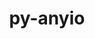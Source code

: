 ---
title: "py-anyio"
layout: cache
categories: [package, develop]
meta: {"compilers": ["gcc@=11.1.0", "gcc@=11.4.0", "gcc@=9.4.0", "oneapi@=2024.2.1"], "num_specs": 62, "num_specs_by_stack": {"data-vis-sdk": 4, "e4s": 20, "e4s-neoverse-v2": 6, "e4s-neoverse_v1": 12, "e4s-oneapi": 15, "e4s-power": 5, "root": 62}, "oss": ["ubuntu20.04", "ubuntu22.04"], "platforms": ["linux"], "stacks": ["data-vis-sdk", "e4s", "e4s-neoverse-v2", "e4s-neoverse_v1", "e4s-oneapi", "e4s-power", "root"], "targets": ["neoverse_v1", "neoverse_v2", "ppc64le", "x86_64_v3"], "versions": ["3.6.2", "4.0.0"]}
spec_details: [{"compiler": "gcc@=9.4.0", "hash": "rhc52e5ckyk6jer6qdddvr5s2ukh6mel", "os": "ubuntu20.04", "platform": "linux", "size": "-", "stacks": ["e4s-power", "root"], "tarball": "https://binaries.spack.io/develop/build_cache/linux-ubuntu20.04-ppc64le/gcc-9.4.0/py-anyio-3.6.2/linux-ubuntu20.04-ppc64le-gcc-9.4.0-py-anyio-3.6.2-rhc52e5ckyk6jer6qdddvr5s2ukh6mel.spack", "target": "ppc64le", "variants": ["build_system=python_pip"], "versions": ["3.6.2"]}, {"compiler": "gcc@=9.4.0", "hash": "bzrmnxjjm7vxi374imaxp3v5lbumjlhy", "os": "ubuntu20.04", "platform": "linux", "size": "-", "stacks": ["e4s-power", "root"], "tarball": "https://binaries.spack.io/develop/build_cache/linux-ubuntu20.04-ppc64le/gcc-9.4.0/py-anyio-3.6.2/linux-ubuntu20.04-ppc64le-gcc-9.4.0-py-anyio-3.6.2-bzrmnxjjm7vxi374imaxp3v5lbumjlhy.spack", "target": "ppc64le", "variants": ["build_system=python_pip"], "versions": ["3.6.2"]}, {"compiler": "gcc@=9.4.0", "hash": "shkxe3wt74deqa52vckrogpytdkx2e3g", "os": "ubuntu20.04", "platform": "linux", "size": "-", "stacks": ["e4s-power", "root"], "tarball": "https://binaries.spack.io/develop/build_cache/linux-ubuntu20.04-ppc64le/gcc-9.4.0/py-anyio-3.6.2/linux-ubuntu20.04-ppc64le-gcc-9.4.0-py-anyio-3.6.2-shkxe3wt74deqa52vckrogpytdkx2e3g.spack", "target": "ppc64le", "variants": ["build_system=python_pip"], "versions": ["3.6.2"]}, {"compiler": "gcc@=9.4.0", "hash": "fmy7u36s7osuagicknzsccbdzgvs3npf", "os": "ubuntu20.04", "platform": "linux", "size": "-", "stacks": ["e4s-power", "root"], "tarball": "https://binaries.spack.io/develop/build_cache/linux-ubuntu20.04-ppc64le/gcc-9.4.0/py-anyio-4.0.0/linux-ubuntu20.04-ppc64le-gcc-9.4.0-py-anyio-4.0.0-fmy7u36s7osuagicknzsccbdzgvs3npf.spack", "target": "ppc64le", "variants": ["build_system=python_pip"], "versions": ["4.0.0"]}, {"compiler": "gcc@=9.4.0", "hash": "zztl4c5lcf7vys5uttx6hcwtb5ibpmjd", "os": "ubuntu20.04", "platform": "linux", "size": "-", "stacks": ["e4s-power", "root"], "tarball": "https://binaries.spack.io/develop/build_cache/linux-ubuntu20.04-ppc64le/gcc-9.4.0/py-anyio-4.0.0/linux-ubuntu20.04-ppc64le-gcc-9.4.0-py-anyio-4.0.0-zztl4c5lcf7vys5uttx6hcwtb5ibpmjd.spack", "target": "ppc64le", "variants": ["build_system=python_pip"], "versions": ["4.0.0"]}, {"compiler": "gcc@=11.1.0", "hash": "l3mdlxjls3oi6ou52wz6vkk3r5rp5ziu", "os": "ubuntu20.04", "platform": "linux", "size": "-", "stacks": ["data-vis-sdk", "root"], "tarball": "https://binaries.spack.io/develop/build_cache/linux-ubuntu20.04-x86_64_v3/gcc-11.1.0/py-anyio-4.0.0/linux-ubuntu20.04-x86_64_v3-gcc-11.1.0-py-anyio-4.0.0-l3mdlxjls3oi6ou52wz6vkk3r5rp5ziu.spack", "target": "x86_64_v3", "variants": ["build_system=python_pip"], "versions": ["4.0.0"]}, {"compiler": "gcc@=11.1.0", "hash": "5n6uyxsawjdyyyqir4ej3qv22c2nogbb", "os": "ubuntu20.04", "platform": "linux", "size": "-", "stacks": ["data-vis-sdk", "root"], "tarball": "https://binaries.spack.io/develop/build_cache/linux-ubuntu20.04-x86_64_v3/gcc-11.1.0/py-anyio-4.0.0/linux-ubuntu20.04-x86_64_v3-gcc-11.1.0-py-anyio-4.0.0-5n6uyxsawjdyyyqir4ej3qv22c2nogbb.spack", "target": "x86_64_v3", "variants": ["build_system=python_pip"], "versions": ["4.0.0"]}, {"compiler": "gcc@=11.1.0", "hash": "vw67rld6232xeqwesmcuxlulmtvvcpxl", "os": "ubuntu20.04", "platform": "linux", "size": "-", "stacks": ["data-vis-sdk", "root"], "tarball": "https://binaries.spack.io/develop/build_cache/linux-ubuntu20.04-x86_64_v3/gcc-11.1.0/py-anyio-4.0.0/linux-ubuntu20.04-x86_64_v3-gcc-11.1.0-py-anyio-4.0.0-vw67rld6232xeqwesmcuxlulmtvvcpxl.spack", "target": "x86_64_v3", "variants": ["build_system=python_pip"], "versions": ["4.0.0"]}, {"compiler": "gcc@=11.1.0", "hash": "2gguaukjmozbaa4lnmt3xih5rcatvx4i", "os": "ubuntu20.04", "platform": "linux", "size": "-", "stacks": ["data-vis-sdk", "root"], "tarball": "https://binaries.spack.io/develop/build_cache/linux-ubuntu20.04-x86_64_v3/gcc-11.1.0/py-anyio-4.0.0/linux-ubuntu20.04-x86_64_v3-gcc-11.1.0-py-anyio-4.0.0-2gguaukjmozbaa4lnmt3xih5rcatvx4i.spack", "target": "x86_64_v3", "variants": ["build_system=python_pip"], "versions": ["4.0.0"]}, {"compiler": "gcc@=11.4.0", "hash": "cjjzzfhb4qfuh4i4fed3dr6vg7ispfhs", "os": "ubuntu22.04", "platform": "linux", "size": "-", "stacks": ["e4s-neoverse_v1", "root"], "tarball": "https://binaries.spack.io/develop/build_cache/linux-ubuntu22.04-neoverse_v1/gcc-11.4.0/py-anyio-4.0.0/linux-ubuntu22.04-neoverse_v1-gcc-11.4.0-py-anyio-4.0.0-cjjzzfhb4qfuh4i4fed3dr6vg7ispfhs.spack", "target": "neoverse_v1", "variants": ["build_system=python_pip"], "versions": ["4.0.0"]}, {"compiler": "gcc@=11.4.0", "hash": "a3s52xbzdmmi4nyymlbbielqncuhf7hw", "os": "ubuntu22.04", "platform": "linux", "size": "-", "stacks": ["e4s-neoverse_v1", "root"], "tarball": "https://binaries.spack.io/develop/build_cache/linux-ubuntu22.04-neoverse_v1/gcc-11.4.0/py-anyio-4.0.0/linux-ubuntu22.04-neoverse_v1-gcc-11.4.0-py-anyio-4.0.0-a3s52xbzdmmi4nyymlbbielqncuhf7hw.spack", "target": "neoverse_v1", "variants": ["build_system=python_pip"], "versions": ["4.0.0"]}, {"compiler": "gcc@=11.4.0", "hash": "hwxi4343r4thty74yyp6d7mmev5eoarg", "os": "ubuntu22.04", "platform": "linux", "size": "-", "stacks": ["e4s-neoverse_v1", "root"], "tarball": "https://binaries.spack.io/develop/build_cache/linux-ubuntu22.04-neoverse_v1/gcc-11.4.0/py-anyio-4.0.0/linux-ubuntu22.04-neoverse_v1-gcc-11.4.0-py-anyio-4.0.0-hwxi4343r4thty74yyp6d7mmev5eoarg.spack", "target": "neoverse_v1", "variants": ["build_system=python_pip"], "versions": ["4.0.0"]}, {"compiler": "gcc@=11.4.0", "hash": "52rmigpg6bepqgtp4z3hq75tt3aok6mu", "os": "ubuntu22.04", "platform": "linux", "size": "-", "stacks": ["e4s-neoverse_v1", "root"], "tarball": "https://binaries.spack.io/develop/build_cache/linux-ubuntu22.04-neoverse_v1/gcc-11.4.0/py-anyio-3.6.2/linux-ubuntu22.04-neoverse_v1-gcc-11.4.0-py-anyio-3.6.2-52rmigpg6bepqgtp4z3hq75tt3aok6mu.spack", "target": "neoverse_v1", "variants": ["build_system=python_pip"], "versions": ["3.6.2"]}, {"compiler": "gcc@=11.4.0", "hash": "hsihfc3qtdm2trhoa4dli6p4bsap37jo", "os": "ubuntu22.04", "platform": "linux", "size": "-", "stacks": ["e4s-neoverse_v1", "root"], "tarball": "https://binaries.spack.io/develop/build_cache/linux-ubuntu22.04-neoverse_v1/gcc-11.4.0/py-anyio-3.6.2/linux-ubuntu22.04-neoverse_v1-gcc-11.4.0-py-anyio-3.6.2-hsihfc3qtdm2trhoa4dli6p4bsap37jo.spack", "target": "neoverse_v1", "variants": ["build_system=python_pip"], "versions": ["3.6.2"]}, {"compiler": "gcc@=11.4.0", "hash": "ka3qaqcmpw4mzomccrz5vvzdx6dtmwhf", "os": "ubuntu22.04", "platform": "linux", "size": "-", "stacks": ["e4s-neoverse_v1", "root"], "tarball": "https://binaries.spack.io/develop/build_cache/linux-ubuntu22.04-neoverse_v1/gcc-11.4.0/py-anyio-3.6.2/linux-ubuntu22.04-neoverse_v1-gcc-11.4.0-py-anyio-3.6.2-ka3qaqcmpw4mzomccrz5vvzdx6dtmwhf.spack", "target": "neoverse_v1", "variants": ["build_system=python_pip"], "versions": ["3.6.2"]}, {"compiler": "gcc@=11.4.0", "hash": "24eoa3vhgojiftx7rz5rzh4aawkt72gl", "os": "ubuntu22.04", "platform": "linux", "size": "-", "stacks": ["e4s-neoverse_v1", "root"], "tarball": "https://binaries.spack.io/develop/build_cache/linux-ubuntu22.04-neoverse_v1/gcc-11.4.0/py-anyio-3.6.2/linux-ubuntu22.04-neoverse_v1-gcc-11.4.0-py-anyio-3.6.2-24eoa3vhgojiftx7rz5rzh4aawkt72gl.spack", "target": "neoverse_v1", "variants": ["build_system=python_pip"], "versions": ["3.6.2"]}, {"compiler": "gcc@=11.4.0", "hash": "fuzn6mlsdmu3hzvxiv7fodu457ew43qx", "os": "ubuntu22.04", "platform": "linux", "size": "-", "stacks": ["e4s-neoverse_v1", "root"], "tarball": "https://binaries.spack.io/develop/build_cache/linux-ubuntu22.04-neoverse_v1/gcc-11.4.0/py-anyio-3.6.2/linux-ubuntu22.04-neoverse_v1-gcc-11.4.0-py-anyio-3.6.2-fuzn6mlsdmu3hzvxiv7fodu457ew43qx.spack", "target": "neoverse_v1", "variants": ["build_system=python_pip"], "versions": ["3.6.2"]}, {"compiler": "gcc@=11.4.0", "hash": "s2qccpl2qmsogj6d7cr7u4fm63g2uzq6", "os": "ubuntu22.04", "platform": "linux", "size": "-", "stacks": ["e4s-neoverse_v1", "root"], "tarball": "https://binaries.spack.io/develop/build_cache/linux-ubuntu22.04-neoverse_v1/gcc-11.4.0/py-anyio-3.6.2/linux-ubuntu22.04-neoverse_v1-gcc-11.4.0-py-anyio-3.6.2-s2qccpl2qmsogj6d7cr7u4fm63g2uzq6.spack", "target": "neoverse_v1", "variants": ["build_system=python_pip"], "versions": ["3.6.2"]}, {"compiler": "gcc@=11.4.0", "hash": "6tjhghz7am7fkmnwoblvzht5rhdudet3", "os": "ubuntu22.04", "platform": "linux", "size": "-", "stacks": ["e4s-neoverse_v1", "root"], "tarball": "https://binaries.spack.io/develop/build_cache/linux-ubuntu22.04-neoverse_v1/gcc-11.4.0/py-anyio-4.0.0/linux-ubuntu22.04-neoverse_v1-gcc-11.4.0-py-anyio-4.0.0-6tjhghz7am7fkmnwoblvzht5rhdudet3.spack", "target": "neoverse_v1", "variants": ["build_system=python_pip"], "versions": ["4.0.0"]}, {"compiler": "gcc@=11.4.0", "hash": "7qjr32vdau5a2cx7oek2wpyz3x7qiimw", "os": "ubuntu22.04", "platform": "linux", "size": "-", "stacks": ["e4s-neoverse_v1", "root"], "tarball": "https://binaries.spack.io/develop/build_cache/linux-ubuntu22.04-neoverse_v1/gcc-11.4.0/py-anyio-4.0.0/linux-ubuntu22.04-neoverse_v1-gcc-11.4.0-py-anyio-4.0.0-7qjr32vdau5a2cx7oek2wpyz3x7qiimw.spack", "target": "neoverse_v1", "variants": ["build_system=python_pip"], "versions": ["4.0.0"]}, {"compiler": "gcc@=11.4.0", "hash": "uctlj3utu53n6co7kplq4vzpprpjicga", "os": "ubuntu22.04", "platform": "linux", "size": "-", "stacks": ["e4s-neoverse_v1", "root"], "tarball": "https://binaries.spack.io/develop/build_cache/linux-ubuntu22.04-neoverse_v1/gcc-11.4.0/py-anyio-4.0.0/linux-ubuntu22.04-neoverse_v1-gcc-11.4.0-py-anyio-4.0.0-uctlj3utu53n6co7kplq4vzpprpjicga.spack", "target": "neoverse_v1", "variants": ["build_system=python_pip"], "versions": ["4.0.0"]}, {"compiler": "gcc@=11.4.0", "hash": "v52kw2wpyvkidtxnqjep2kntav4k34ap", "os": "ubuntu22.04", "platform": "linux", "size": "-", "stacks": ["e4s-neoverse-v2", "root"], "tarball": "https://binaries.spack.io/develop/build_cache/linux-ubuntu22.04-neoverse_v2/gcc-11.4.0/py-anyio-4.0.0/linux-ubuntu22.04-neoverse_v2-gcc-11.4.0-py-anyio-4.0.0-v52kw2wpyvkidtxnqjep2kntav4k34ap.spack", "target": "neoverse_v2", "variants": ["build_system=python_pip"], "versions": ["4.0.0"]}, {"compiler": "gcc@=11.4.0", "hash": "svth6ajefmn3xo5bynrcn5qsliqif4bs", "os": "ubuntu22.04", "platform": "linux", "size": "-", "stacks": ["e4s-neoverse-v2", "root"], "tarball": "https://binaries.spack.io/develop/build_cache/linux-ubuntu22.04-neoverse_v2/gcc-11.4.0/py-anyio-4.0.0/linux-ubuntu22.04-neoverse_v2-gcc-11.4.0-py-anyio-4.0.0-svth6ajefmn3xo5bynrcn5qsliqif4bs.spack", "target": "neoverse_v2", "variants": ["build_system=python_pip"], "versions": ["4.0.0"]}, {"compiler": "gcc@=11.4.0", "hash": "6pvxkgptnf44k6ir7um6jkwkhd25rohr", "os": "ubuntu22.04", "platform": "linux", "size": "-", "stacks": ["e4s-neoverse-v2", "root"], "tarball": "https://binaries.spack.io/develop/build_cache/linux-ubuntu22.04-neoverse_v2/gcc-11.4.0/py-anyio-4.0.0/linux-ubuntu22.04-neoverse_v2-gcc-11.4.0-py-anyio-4.0.0-6pvxkgptnf44k6ir7um6jkwkhd25rohr.spack", "target": "neoverse_v2", "variants": ["build_system=python_pip"], "versions": ["4.0.0"]}, {"compiler": "gcc@=11.4.0", "hash": "evg45r64c4a6mtf54gd456knqjpbn2c3", "os": "ubuntu22.04", "platform": "linux", "size": "-", "stacks": ["e4s-neoverse-v2", "root"], "tarball": "https://binaries.spack.io/develop/build_cache/linux-ubuntu22.04-neoverse_v2/gcc-11.4.0/py-anyio-4.0.0/linux-ubuntu22.04-neoverse_v2-gcc-11.4.0-py-anyio-4.0.0-evg45r64c4a6mtf54gd456knqjpbn2c3.spack", "target": "neoverse_v2", "variants": ["build_system=python_pip"], "versions": ["4.0.0"]}, {"compiler": "gcc@=11.4.0", "hash": "ok2ndmxiif2aiephsa6ynstltgsoksyb", "os": "ubuntu22.04", "platform": "linux", "size": "-", "stacks": ["e4s-neoverse-v2", "root"], "tarball": "https://binaries.spack.io/develop/build_cache/linux-ubuntu22.04-neoverse_v2/gcc-11.4.0/py-anyio-4.0.0/linux-ubuntu22.04-neoverse_v2-gcc-11.4.0-py-anyio-4.0.0-ok2ndmxiif2aiephsa6ynstltgsoksyb.spack", "target": "neoverse_v2", "variants": ["build_system=python_pip"], "versions": ["4.0.0"]}, {"compiler": "gcc@=11.4.0", "hash": "t5egcijgye23hvc6qym5r5z6bxr6kmdh", "os": "ubuntu22.04", "platform": "linux", "size": "-", "stacks": ["e4s-neoverse-v2", "root"], "tarball": "https://binaries.spack.io/develop/build_cache/linux-ubuntu22.04-neoverse_v2/gcc-11.4.0/py-anyio-4.0.0/linux-ubuntu22.04-neoverse_v2-gcc-11.4.0-py-anyio-4.0.0-t5egcijgye23hvc6qym5r5z6bxr6kmdh.spack", "target": "neoverse_v2", "variants": ["build_system=python_pip"], "versions": ["4.0.0"]}, {"compiler": "gcc@=11.4.0", "hash": "2xcdxr647v3x3ekeszewihga2e5yiv5h", "os": "ubuntu22.04", "platform": "linux", "size": "-", "stacks": ["e4s", "root"], "tarball": "https://binaries.spack.io/develop/build_cache/linux-ubuntu22.04-x86_64_v3/gcc-11.4.0/py-anyio-4.0.0/linux-ubuntu22.04-x86_64_v3-gcc-11.4.0-py-anyio-4.0.0-2xcdxr647v3x3ekeszewihga2e5yiv5h.spack", "target": "x86_64_v3", "variants": ["build_system=python_pip"], "versions": ["4.0.0"]}, {"compiler": "gcc@=11.4.0", "hash": "vge42songq64bjsrhtl3midoroa2evpk", "os": "ubuntu22.04", "platform": "linux", "size": "-", "stacks": ["e4s", "root"], "tarball": "https://binaries.spack.io/develop/build_cache/linux-ubuntu22.04-x86_64_v3/gcc-11.4.0/py-anyio-4.0.0/linux-ubuntu22.04-x86_64_v3-gcc-11.4.0-py-anyio-4.0.0-vge42songq64bjsrhtl3midoroa2evpk.spack", "target": "x86_64_v3", "variants": ["build_system=python_pip"], "versions": ["4.0.0"]}, {"compiler": "gcc@=11.4.0", "hash": "oo4zpoo7culk4oyshzsfwozripwzvizg", "os": "ubuntu22.04", "platform": "linux", "size": "-", "stacks": ["e4s", "root"], "tarball": "https://binaries.spack.io/develop/build_cache/linux-ubuntu22.04-x86_64_v3/gcc-11.4.0/py-anyio-4.0.0/linux-ubuntu22.04-x86_64_v3-gcc-11.4.0-py-anyio-4.0.0-oo4zpoo7culk4oyshzsfwozripwzvizg.spack", "target": "x86_64_v3", "variants": ["build_system=python_pip"], "versions": ["4.0.0"]}, {"compiler": "gcc@=11.4.0", "hash": "ursfowrkg7w6u7hjr252zyg24owppuoj", "os": "ubuntu22.04", "platform": "linux", "size": "-", "stacks": ["e4s", "root"], "tarball": "https://binaries.spack.io/develop/build_cache/linux-ubuntu22.04-x86_64_v3/gcc-11.4.0/py-anyio-4.0.0/linux-ubuntu22.04-x86_64_v3-gcc-11.4.0-py-anyio-4.0.0-ursfowrkg7w6u7hjr252zyg24owppuoj.spack", "target": "x86_64_v3", "variants": ["build_system=python_pip"], "versions": ["4.0.0"]}, {"compiler": "gcc@=11.4.0", "hash": "zzil3b3zz5ics4uftabxee5hzzr77n5x", "os": "ubuntu22.04", "platform": "linux", "size": "-", "stacks": ["e4s", "root"], "tarball": "https://binaries.spack.io/develop/build_cache/linux-ubuntu22.04-x86_64_v3/gcc-11.4.0/py-anyio-3.6.2/linux-ubuntu22.04-x86_64_v3-gcc-11.4.0-py-anyio-3.6.2-zzil3b3zz5ics4uftabxee5hzzr77n5x.spack", "target": "x86_64_v3", "variants": ["build_system=python_pip"], "versions": ["3.6.2"]}, {"compiler": "gcc@=11.4.0", "hash": "l7l2t6gawqxsfxd3nxfxa42alrov4idx", "os": "ubuntu22.04", "platform": "linux", "size": "-", "stacks": ["e4s", "root"], "tarball": "https://binaries.spack.io/develop/build_cache/linux-ubuntu22.04-x86_64_v3/gcc-11.4.0/py-anyio-3.6.2/linux-ubuntu22.04-x86_64_v3-gcc-11.4.0-py-anyio-3.6.2-l7l2t6gawqxsfxd3nxfxa42alrov4idx.spack", "target": "x86_64_v3", "variants": ["build_system=python_pip"], "versions": ["3.6.2"]}, {"compiler": "gcc@=11.4.0", "hash": "rgrc73usmdsuodcawhn46dxuwqyfhqlr", "os": "ubuntu22.04", "platform": "linux", "size": "-", "stacks": ["e4s", "root"], "tarball": "https://binaries.spack.io/develop/build_cache/linux-ubuntu22.04-x86_64_v3/gcc-11.4.0/py-anyio-3.6.2/linux-ubuntu22.04-x86_64_v3-gcc-11.4.0-py-anyio-3.6.2-rgrc73usmdsuodcawhn46dxuwqyfhqlr.spack", "target": "x86_64_v3", "variants": ["build_system=python_pip"], "versions": ["3.6.2"]}, {"compiler": "gcc@=11.4.0", "hash": "wlev3qbv7wlaevyocjeh56j6vhwv2ziu", "os": "ubuntu22.04", "platform": "linux", "size": "-", "stacks": ["e4s", "root"], "tarball": "https://binaries.spack.io/develop/build_cache/linux-ubuntu22.04-x86_64_v3/gcc-11.4.0/py-anyio-3.6.2/linux-ubuntu22.04-x86_64_v3-gcc-11.4.0-py-anyio-3.6.2-wlev3qbv7wlaevyocjeh56j6vhwv2ziu.spack", "target": "x86_64_v3", "variants": ["build_system=python_pip"], "versions": ["3.6.2"]}, {"compiler": "gcc@=11.4.0", "hash": "3mw2aemilomz5altw5lps3ua7mn34bne", "os": "ubuntu22.04", "platform": "linux", "size": "-", "stacks": ["e4s", "root"], "tarball": "https://binaries.spack.io/develop/build_cache/linux-ubuntu22.04-x86_64_v3/gcc-11.4.0/py-anyio-3.6.2/linux-ubuntu22.04-x86_64_v3-gcc-11.4.0-py-anyio-3.6.2-3mw2aemilomz5altw5lps3ua7mn34bne.spack", "target": "x86_64_v3", "variants": ["build_system=python_pip"], "versions": ["3.6.2"]}, {"compiler": "gcc@=11.4.0", "hash": "el55wvqe5j6f2zkjtgzpyesu7fbf74ny", "os": "ubuntu22.04", "platform": "linux", "size": "-", "stacks": ["e4s", "root"], "tarball": "https://binaries.spack.io/develop/build_cache/linux-ubuntu22.04-x86_64_v3/gcc-11.4.0/py-anyio-3.6.2/linux-ubuntu22.04-x86_64_v3-gcc-11.4.0-py-anyio-3.6.2-el55wvqe5j6f2zkjtgzpyesu7fbf74ny.spack", "target": "x86_64_v3", "variants": ["build_system=python_pip"], "versions": ["3.6.2"]}, {"compiler": "gcc@=11.4.0", "hash": "tqc4f4whs3yy27erglupgekfnzlujaj5", "os": "ubuntu22.04", "platform": "linux", "size": "-", "stacks": ["e4s", "root"], "tarball": "https://binaries.spack.io/develop/build_cache/linux-ubuntu22.04-x86_64_v3/gcc-11.4.0/py-anyio-3.6.2/linux-ubuntu22.04-x86_64_v3-gcc-11.4.0-py-anyio-3.6.2-tqc4f4whs3yy27erglupgekfnzlujaj5.spack", "target": "x86_64_v3", "variants": ["build_system=python_pip"], "versions": ["3.6.2"]}, {"compiler": "gcc@=11.4.0", "hash": "ztytrk56ztbwyntda7vw6cn6uupqgxpx", "os": "ubuntu22.04", "platform": "linux", "size": "-", "stacks": ["e4s", "root"], "tarball": "https://binaries.spack.io/develop/build_cache/linux-ubuntu22.04-x86_64_v3/gcc-11.4.0/py-anyio-3.6.2/linux-ubuntu22.04-x86_64_v3-gcc-11.4.0-py-anyio-3.6.2-ztytrk56ztbwyntda7vw6cn6uupqgxpx.spack", "target": "x86_64_v3", "variants": ["build_system=python_pip"], "versions": ["3.6.2"]}, {"compiler": "gcc@=11.4.0", "hash": "fazelo7rfolwrfvq32hthuv4rw5xlcpb", "os": "ubuntu22.04", "platform": "linux", "size": "-", "stacks": ["e4s", "root"], "tarball": "https://binaries.spack.io/develop/build_cache/linux-ubuntu22.04-x86_64_v3/gcc-11.4.0/py-anyio-4.0.0/linux-ubuntu22.04-x86_64_v3-gcc-11.4.0-py-anyio-4.0.0-fazelo7rfolwrfvq32hthuv4rw5xlcpb.spack", "target": "x86_64_v3", "variants": ["build_system=python_pip"], "versions": ["4.0.0"]}, {"compiler": "gcc@=11.4.0", "hash": "hyi45hsu4wh47p6qfymzcyyubzc2wikh", "os": "ubuntu22.04", "platform": "linux", "size": "-", "stacks": ["e4s", "root"], "tarball": "https://binaries.spack.io/develop/build_cache/linux-ubuntu22.04-x86_64_v3/gcc-11.4.0/py-anyio-4.0.0/linux-ubuntu22.04-x86_64_v3-gcc-11.4.0-py-anyio-4.0.0-hyi45hsu4wh47p6qfymzcyyubzc2wikh.spack", "target": "x86_64_v3", "variants": ["build_system=python_pip"], "versions": ["4.0.0"]}, {"compiler": "gcc@=11.4.0", "hash": "l6dk5w4zjw3tow6gtzf4ifhmfzgpwckh", "os": "ubuntu22.04", "platform": "linux", "size": "-", "stacks": ["e4s", "root"], "tarball": "https://binaries.spack.io/develop/build_cache/linux-ubuntu22.04-x86_64_v3/gcc-11.4.0/py-anyio-4.0.0/linux-ubuntu22.04-x86_64_v3-gcc-11.4.0-py-anyio-4.0.0-l6dk5w4zjw3tow6gtzf4ifhmfzgpwckh.spack", "target": "x86_64_v3", "variants": ["build_system=python_pip"], "versions": ["4.0.0"]}, {"compiler": "gcc@=11.4.0", "hash": "qiryhjor747p4ecrufcxcj4c5bhxvvte", "os": "ubuntu22.04", "platform": "linux", "size": "-", "stacks": ["e4s", "root"], "tarball": "https://binaries.spack.io/develop/build_cache/linux-ubuntu22.04-x86_64_v3/gcc-11.4.0/py-anyio-4.0.0/linux-ubuntu22.04-x86_64_v3-gcc-11.4.0-py-anyio-4.0.0-qiryhjor747p4ecrufcxcj4c5bhxvvte.spack", "target": "x86_64_v3", "variants": ["build_system=python_pip"], "versions": ["4.0.0"]}, {"compiler": "gcc@=11.4.0", "hash": "r4h4elx64mj3wfv7rwfvecdooqxt5kz7", "os": "ubuntu22.04", "platform": "linux", "size": "-", "stacks": ["e4s", "root"], "tarball": "https://binaries.spack.io/develop/build_cache/linux-ubuntu22.04-x86_64_v3/gcc-11.4.0/py-anyio-4.0.0/linux-ubuntu22.04-x86_64_v3-gcc-11.4.0-py-anyio-4.0.0-r4h4elx64mj3wfv7rwfvecdooqxt5kz7.spack", "target": "x86_64_v3", "variants": ["build_system=python_pip"], "versions": ["4.0.0"]}, {"compiler": "gcc@=11.4.0", "hash": "v6xn35syr7mel3n7jvj5wbky4rsfdjnj", "os": "ubuntu22.04", "platform": "linux", "size": "-", "stacks": ["e4s", "root"], "tarball": "https://binaries.spack.io/develop/build_cache/linux-ubuntu22.04-x86_64_v3/gcc-11.4.0/py-anyio-4.0.0/linux-ubuntu22.04-x86_64_v3-gcc-11.4.0-py-anyio-4.0.0-v6xn35syr7mel3n7jvj5wbky4rsfdjnj.spack", "target": "x86_64_v3", "variants": ["build_system=python_pip"], "versions": ["4.0.0"]}, {"compiler": "gcc@=11.4.0", "hash": "wdijzoh7n54ubgomdlq2gzbypp5634om", "os": "ubuntu22.04", "platform": "linux", "size": "-", "stacks": ["e4s", "root"], "tarball": "https://binaries.spack.io/develop/build_cache/linux-ubuntu22.04-x86_64_v3/gcc-11.4.0/py-anyio-4.0.0/linux-ubuntu22.04-x86_64_v3-gcc-11.4.0-py-anyio-4.0.0-wdijzoh7n54ubgomdlq2gzbypp5634om.spack", "target": "x86_64_v3", "variants": ["build_system=python_pip"], "versions": ["4.0.0"]}, {"compiler": "gcc@=11.4.0", "hash": "x5axxe74t24ckzxter7tgzt2kdkmcrn7", "os": "ubuntu22.04", "platform": "linux", "size": "-", "stacks": ["e4s", "root"], "tarball": "https://binaries.spack.io/develop/build_cache/linux-ubuntu22.04-x86_64_v3/gcc-11.4.0/py-anyio-4.0.0/linux-ubuntu22.04-x86_64_v3-gcc-11.4.0-py-anyio-4.0.0-x5axxe74t24ckzxter7tgzt2kdkmcrn7.spack", "target": "x86_64_v3", "variants": ["build_system=python_pip"], "versions": ["4.0.0"]}, {"compiler": "oneapi@=2024.2.1", "hash": "k6ja5leu7rucsfpc72qmk2tkh5ptcshy", "os": "ubuntu22.04", "platform": "linux", "size": "-", "stacks": ["e4s-oneapi", "root"], "tarball": "https://binaries.spack.io/develop/build_cache/linux-ubuntu22.04-x86_64_v3/oneapi-2024.2.1/py-anyio-4.0.0/linux-ubuntu22.04-x86_64_v3-oneapi-2024.2.1-py-anyio-4.0.0-k6ja5leu7rucsfpc72qmk2tkh5ptcshy.spack", "target": "x86_64_v3", "variants": ["build_system=python_pip"], "versions": ["4.0.0"]}, {"compiler": "oneapi@=2024.2.1", "hash": "qwkjbyiwf4utfq43h56ywtykvwdty6fd", "os": "ubuntu22.04", "platform": "linux", "size": "-", "stacks": ["e4s-oneapi", "root"], "tarball": "https://binaries.spack.io/develop/build_cache/linux-ubuntu22.04-x86_64_v3/oneapi-2024.2.1/py-anyio-4.0.0/linux-ubuntu22.04-x86_64_v3-oneapi-2024.2.1-py-anyio-4.0.0-qwkjbyiwf4utfq43h56ywtykvwdty6fd.spack", "target": "x86_64_v3", "variants": ["build_system=python_pip"], "versions": ["4.0.0"]}, {"compiler": "oneapi@=2024.2.1", "hash": "jd3inrnpijxvlyljpzuju3zb7gdbc7zo", "os": "ubuntu22.04", "platform": "linux", "size": "-", "stacks": ["e4s-oneapi", "root"], "tarball": "https://binaries.spack.io/develop/build_cache/linux-ubuntu22.04-x86_64_v3/oneapi-2024.2.1/py-anyio-4.0.0/linux-ubuntu22.04-x86_64_v3-oneapi-2024.2.1-py-anyio-4.0.0-jd3inrnpijxvlyljpzuju3zb7gdbc7zo.spack", "target": "x86_64_v3", "variants": ["build_system=python_pip"], "versions": ["4.0.0"]}, {"compiler": "oneapi@=2024.2.1", "hash": "vkbnu3x54ijlylrskyoloacnbqluldfj", "os": "ubuntu22.04", "platform": "linux", "size": "-", "stacks": ["e4s-oneapi", "root"], "tarball": "https://binaries.spack.io/develop/build_cache/linux-ubuntu22.04-x86_64_v3/oneapi-2024.2.1/py-anyio-3.6.2/linux-ubuntu22.04-x86_64_v3-oneapi-2024.2.1-py-anyio-3.6.2-vkbnu3x54ijlylrskyoloacnbqluldfj.spack", "target": "x86_64_v3", "variants": ["build_system=python_pip"], "versions": ["3.6.2"]}, {"compiler": "oneapi@=2024.2.1", "hash": "5sbpnkykorrvsqo5pqrad6o45qwgttgb", "os": "ubuntu22.04", "platform": "linux", "size": "-", "stacks": ["e4s-oneapi", "root"], "tarball": "https://binaries.spack.io/develop/build_cache/linux-ubuntu22.04-x86_64_v3/oneapi-2024.2.1/py-anyio-3.6.2/linux-ubuntu22.04-x86_64_v3-oneapi-2024.2.1-py-anyio-3.6.2-5sbpnkykorrvsqo5pqrad6o45qwgttgb.spack", "target": "x86_64_v3", "variants": ["build_system=python_pip"], "versions": ["3.6.2"]}, {"compiler": "oneapi@=2024.2.1", "hash": "hh3htrivfkr4tvd7uofoh5iiigbt4ike", "os": "ubuntu22.04", "platform": "linux", "size": "-", "stacks": ["e4s-oneapi", "root"], "tarball": "https://binaries.spack.io/develop/build_cache/linux-ubuntu22.04-x86_64_v3/oneapi-2024.2.1/py-anyio-3.6.2/linux-ubuntu22.04-x86_64_v3-oneapi-2024.2.1-py-anyio-3.6.2-hh3htrivfkr4tvd7uofoh5iiigbt4ike.spack", "target": "x86_64_v3", "variants": ["build_system=python_pip"], "versions": ["3.6.2"]}, {"compiler": "oneapi@=2024.2.1", "hash": "mha5m45pq7aqurveddnb4pj3c5rs5k6f", "os": "ubuntu22.04", "platform": "linux", "size": "-", "stacks": ["e4s-oneapi", "root"], "tarball": "https://binaries.spack.io/develop/build_cache/linux-ubuntu22.04-x86_64_v3/oneapi-2024.2.1/py-anyio-3.6.2/linux-ubuntu22.04-x86_64_v3-oneapi-2024.2.1-py-anyio-3.6.2-mha5m45pq7aqurveddnb4pj3c5rs5k6f.spack", "target": "x86_64_v3", "variants": ["build_system=python_pip"], "versions": ["3.6.2"]}, {"compiler": "oneapi@=2024.2.1", "hash": "s5jiid3gotl7f2thyvywfr5pd26xx2ss", "os": "ubuntu22.04", "platform": "linux", "size": "-", "stacks": ["e4s-oneapi", "root"], "tarball": "https://binaries.spack.io/develop/build_cache/linux-ubuntu22.04-x86_64_v3/oneapi-2024.2.1/py-anyio-3.6.2/linux-ubuntu22.04-x86_64_v3-oneapi-2024.2.1-py-anyio-3.6.2-s5jiid3gotl7f2thyvywfr5pd26xx2ss.spack", "target": "x86_64_v3", "variants": ["build_system=python_pip"], "versions": ["3.6.2"]}, {"compiler": "oneapi@=2024.2.1", "hash": "yrmtghwxcjhsq5ozneqx7swck3eimyif", "os": "ubuntu22.04", "platform": "linux", "size": "-", "stacks": ["e4s-oneapi", "root"], "tarball": "https://binaries.spack.io/develop/build_cache/linux-ubuntu22.04-x86_64_v3/oneapi-2024.2.1/py-anyio-3.6.2/linux-ubuntu22.04-x86_64_v3-oneapi-2024.2.1-py-anyio-3.6.2-yrmtghwxcjhsq5ozneqx7swck3eimyif.spack", "target": "x86_64_v3", "variants": ["build_system=python_pip"], "versions": ["3.6.2"]}, {"compiler": "oneapi@=2024.2.1", "hash": "buetnxhkk4yoaeujxxwf376eas3de5tf", "os": "ubuntu22.04", "platform": "linux", "size": "-", "stacks": ["e4s-oneapi", "root"], "tarball": "https://binaries.spack.io/develop/build_cache/linux-ubuntu22.04-x86_64_v3/oneapi-2024.2.1/py-anyio-4.0.0/linux-ubuntu22.04-x86_64_v3-oneapi-2024.2.1-py-anyio-4.0.0-buetnxhkk4yoaeujxxwf376eas3de5tf.spack", "target": "x86_64_v3", "variants": ["build_system=python_pip"], "versions": ["4.0.0"]}, {"compiler": "oneapi@=2024.2.1", "hash": "elqfxbxfyr3uaysdayjnmytl453qxbq5", "os": "ubuntu22.04", "platform": "linux", "size": "-", "stacks": ["e4s-oneapi", "root"], "tarball": "https://binaries.spack.io/develop/build_cache/linux-ubuntu22.04-x86_64_v3/oneapi-2024.2.1/py-anyio-4.0.0/linux-ubuntu22.04-x86_64_v3-oneapi-2024.2.1-py-anyio-4.0.0-elqfxbxfyr3uaysdayjnmytl453qxbq5.spack", "target": "x86_64_v3", "variants": ["build_system=python_pip"], "versions": ["4.0.0"]}, {"compiler": "oneapi@=2024.2.1", "hash": "l4mwpumysbyhgt43vfo7i3g6lzemgx5z", "os": "ubuntu22.04", "platform": "linux", "size": "-", "stacks": ["e4s-oneapi", "root"], "tarball": "https://binaries.spack.io/develop/build_cache/linux-ubuntu22.04-x86_64_v3/oneapi-2024.2.1/py-anyio-4.0.0/linux-ubuntu22.04-x86_64_v3-oneapi-2024.2.1-py-anyio-4.0.0-l4mwpumysbyhgt43vfo7i3g6lzemgx5z.spack", "target": "x86_64_v3", "variants": ["build_system=python_pip"], "versions": ["4.0.0"]}, {"compiler": "oneapi@=2024.2.1", "hash": "sq5t62ycjuqxmlhnibatc3d2l2qherl2", "os": "ubuntu22.04", "platform": "linux", "size": "-", "stacks": ["e4s-oneapi", "root"], "tarball": "https://binaries.spack.io/develop/build_cache/linux-ubuntu22.04-x86_64_v3/oneapi-2024.2.1/py-anyio-4.0.0/linux-ubuntu22.04-x86_64_v3-oneapi-2024.2.1-py-anyio-4.0.0-sq5t62ycjuqxmlhnibatc3d2l2qherl2.spack", "target": "x86_64_v3", "variants": ["build_system=python_pip"], "versions": ["4.0.0"]}, {"compiler": "oneapi@=2024.2.1", "hash": "ww6vdmillier76v2nz7sy63jzdu46eke", "os": "ubuntu22.04", "platform": "linux", "size": "-", "stacks": ["e4s-oneapi", "root"], "tarball": "https://binaries.spack.io/develop/build_cache/linux-ubuntu22.04-x86_64_v3/oneapi-2024.2.1/py-anyio-4.0.0/linux-ubuntu22.04-x86_64_v3-oneapi-2024.2.1-py-anyio-4.0.0-ww6vdmillier76v2nz7sy63jzdu46eke.spack", "target": "x86_64_v3", "variants": ["build_system=python_pip"], "versions": ["4.0.0"]}, {"compiler": "oneapi@=2024.2.1", "hash": "y6apmqiecwwz6ecnwlegnt6qjte3go6a", "os": "ubuntu22.04", "platform": "linux", "size": "-", "stacks": ["e4s-oneapi", "root"], "tarball": "https://binaries.spack.io/develop/build_cache/linux-ubuntu22.04-x86_64_v3/oneapi-2024.2.1/py-anyio-4.0.0/linux-ubuntu22.04-x86_64_v3-oneapi-2024.2.1-py-anyio-4.0.0-y6apmqiecwwz6ecnwlegnt6qjte3go6a.spack", "target": "x86_64_v3", "variants": ["build_system=python_pip"], "versions": ["4.0.0"]}]
---